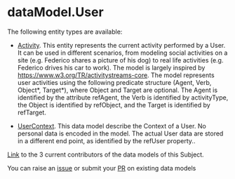 # dataModel.User


The following entity types are available:
- [Activity](https://github.com/smart-data-models/dataModel.User/blob/master/Activity/README.md). This entity represents the current activity performed by a User. It can be used in different scenarios, from modeling social activities on a site (e.g. Federico shares a picture of his dog) to real life activities (e.g. Federico drives his car to work). The model is largely inspired by https://www.w3.org/TR/activitystreams-core.
The model represents user activities using the following predicate structure (Agent, Verb, Object*, Target*), where Object and Target are optional. The Agent is identified by the attribute refAgent, the Verb is identified by activityType, the Object is identified by refObject, and the Target is identified by refTarget.

- [UserContext](https://github.com/smart-data-models/dataModel.User/blob/master/UserContext/README.md). This data model describe the Context of a User. No personal data is encoded in the model. The actual
User data are stored in a different end point, as identified by the refUser property..



[Link](https://github.com/smart-data-models/dataModel.User/blob/master/CONTRIBUTORS.yaml) to the 3 current contributors of the data models of this Subject.

You can raise an [issue](https://github.com/smart-data-models/dataModel.User/issues) or submit your [PR](https://github.com/smart-data-models/dataModel.User/pulls) on existing data models


